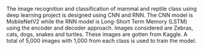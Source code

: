 The image recognition and classification of mammal and reptile class using deep learning project is designed using CNN and RNN. 
The CNN model is MobileNetV2 while the RNN model is Long-Short Term Memory (LSTM) using the encoder and decoder approach.
Images considered are Zebras, cats, dogs, snakes and turtles. These images are gotten from Kaggle. A total of 5,000 images with 1,000 from each class is used to train the model.
